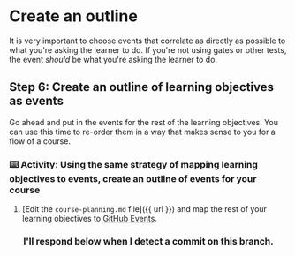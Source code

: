 # Create an outline

It is very important to choose events that correlate as directly as possible to what you're asking the learner to do. If you're not using gates or other tests, the event _should_ be what you're asking the learner to do.

## Step 6: Create an outline of learning objectives as events

Go ahead and put in the events for the rest of the learning objectives. You can use this time to re-order them in a way that makes sense to you for a flow of a course.

### :keyboard: Activity: Using the same strategy of mapping learning objectives to events, create an outline of events for your course

1. [Edit the `course-planning.md` file]({{ url }}) and map the rest of your learning objectives to [GitHub Events](https://developer.github.com/v3/activity/events/types/).

<h3 align="center">I'll respond below when I detect a commit on this branch.</h3>
